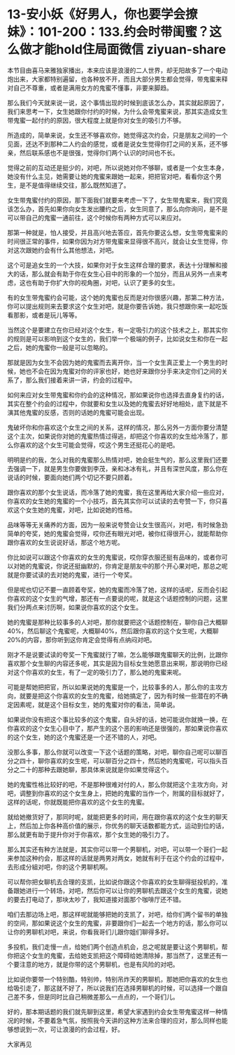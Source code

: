 # 13-安小妖《好男人，你也要学会撩妹》：101-200：133.约会时带闺蜜？这么做才能hold住局面微信 ziyuan-share

本节目由喜马来雅独家播出，本来应该是浪漫的二人世界，却无阳故多了一个电动炮出来，大家都特别遍留，也各种放不开，而且大部分男生都会觉得，带鬼蜜来释对自己不尊重，或者是满用女方的鬼蜜不懂事，非要来脚趋。

那么我们今天就来说一说，这个事情出现的时候到底该怎么办，其实就起原因了，我们来思考一下，女生她跟你付约的时候，为什么会带鬼蜜来说，那其实造成女生带鬼蜜一起付约的原因，很大程度上就是你对女生的吸引力不够。

所造成的，简单来说，女生还不够喜欢你，她觉得这次约会，只是朋友之间的一个见面，还达不到那种二人约会的感觉，或者是说女生觉得你打之间的关系，还不够亲，然后联系感也不是很强，觉得你们两个认识的时间也不长。

觉得之前的互动还是挺少的，对吧，所以说她对你不够聊，或者是一个女生本身，她没有什么主见，她需要让她的鬼蜜来跟她一起来，把把官对吧，看看你这个男生，是不是值得继续交往，那么既然知道了。

女生带鬼蜜付约的原因，那下面我们就要来考虑一下了，女生带鬼蜜来，我们究竟该怎么办，首先如果你向女生发出腰约之后，女生同意了，那么向你询问，是不是可以带自己的鬼蜜一通前往，这个时候你有两种方式可以来应对。

那第一种就是，怕人接受，并且高兴地去答应，首先你要这么想，女生带鬼蜜来的时间很正常的事件，如果你因为对方带鬼蜜来显得很不高兴，就会让女生觉得，你对这次跟她约会有什么其他想法，对吧。

这个可是追女生的一个大技，如果你对于女生这样合理的要求，表达十分理解和接大的话，那么就会有助于你在女生心目中的形象的一个加分，而且从另外一点来考虑，这也有助于你扩大你的视角圈，对吧，认识了更多的女生。

有的女生带鬼蜜约会可能，这个她的鬼蜜也反而是对你很感兴趣，那第二种方法，你可以提出规则来去要求这个女生对吧，就是你要告诉她，我只想跟你来一起吃饭看那影，或者是玩儿等等。

当然这个是要建立在你已经对这个女生，有一定吸引力的这个技术之上，那其实你的规则是可以影响到这个女生的，我们举一个极端的例子，比如说女生和你在一起之后，她的鬼蜜你一般是可以忽略的。

那就是因为女生不会因为她的鬼蜜而去离开你，当一个女生真正爱上一个男生的时候，她也不会在因为鬼蜜对你的评家也好，她也好来跟你分手来决定你们之间的关系了，那么我们接着来讲一讲，约会的过程中。

如何来应对女生带鬼蜜和你约会的这种情况，那如果说你也选择去直身复约的话，其实在整个约会的过程中，你就要和女生以及她的鬼蜜去好好地相处，底下就是不演其他鬼蜜的反感，否则的话她的鬼蜜可能会出现。

鬼破坏你和你喜欢这个女生之间的关系，这样的情况，那么另外一方面你要分清楚这个主次，如果说你对她的鬼蜜热情过得逃，却把这个你喜欢的女生给冷落了，那么你喜欢的这个女生可能会觉得，哎这个男生还挺花心的是吧。

明明是约的我，怎么对我的鬼蜜那么热情对吧，她会挺生气的，那么这里我们还要去强调一下，就是男生你要做到李茂，亲和冰冰有礼，并且有深世风度，那么你在说话的时候，要面向她们两个切记不要只顾着。

跟你喜欢的那个女生说话，而冷落了她的鬼蜜，我在这里再给大家介绍一些应对，你喜欢的女生她的鬼蜜的一个小技巧，首先其实你可以试读的去夸赞一下，你只喜欢这个女生她的鬼蜜，对吧，比如说她的性格。

品味等等无关痛养的方面，因为一般来说夸赞会让女生很高兴，对吧，有时候急劲简单的夸奖，她的鬼蜜会觉得，哎你还有眼光对吧，被你红得很开心，就能帮助你跟你喜欢的女生说说好话，那这个地方呢。

你比如说可以跟这个你喜欢的女生的鬼蜜说，哎你穿衣服还挺有品味的，或者你可以对她的鬼蜜说，你说还挺幽默的，你肯定是朋友中的那个开心果对吧，那总之呢就是你要试读的去对她的鬼蜜，进行一个夸奖。

但是呢也切记不要一直顾着夸奖，她的鬼蜜而冷落了她，这样的话呢，反而会引起你喜欢的这个女生的气增，那还有一点要说的呢，就是这个话题控制的问题，这里我们分两点来讨历啊，如果说你喜欢的这个女生。

她的鬼蜜是那种比较事多的人对吧，那你就要把这个话题控制在，聊你自己大概聊40%，然后聊这个鬼蜜呢，大概聊40%，然后跟你喜欢的这个女生呢，大概聊20%的内容，那你听到这你肯定会觉得有点纳闷对吧。

刚才不是说要试读的夸奖一下鬼蜜就行了嘛，怎么能够跟鬼蜜聊天的比例，比跟你喜欢那个女生聊的内容还多呢，其实是因为目标女生她愿意出来啊，那说明你已经对这个你喜欢的女生，有了一定的吸引力了，那么她的鬼蜜来呢。

可能是帮她把把官，所以如果说她的鬼蜜是一个，比较事多的人，那么你的主攻方向，就要是把这个你喜欢的女生的鬼蜜，给她搞定了，因为有时候一些潜在的不确定因素呢，就是这个目标女生，她的鬼蜜对你的看法，简单说。

如果说你没有把这个事比较多的这个鬼蜜，自头好的话，她可能说你就换一换，在你喜欢的这个女生心目中了，那产生的这个恶的影响还是很强的，那如果说你喜欢的这个女生，她的这个鬼蜜还是一个还不错的人，对吧。

没那么多事，那么你就可以改变一下这个话题的策略，对吧，聊你自己呢可以聊百分之四十，聊你喜欢的女生呢，可以聊百分之四十，然后她的鬼蜜呢，可以指头百分之二十的那种去跟她聊，那具体来说就是你如果觉得这个。

她的鬼蜜性格比较好的吧，不是那种很难对付的人，那么你就把这个主攻方向，对吧，调整到你喜欢的这个女生身上，把她的鬼蜜的当作一个，附属的目标就好了，这样的话呢，你就既能把你喜欢的这个女生的鬼蜜。

就给她撤货好了，那同时呢，就能把更多的时间，用在跟你喜欢的这个女生的聊天上，然后加上你各种高价值的展示，你优务的聊天话数都能方式，运动到位的话，那么就更有助于提升你对于你喜欢，那个女生她的吸引力了。

那么其实还有种方法就是，其实你可以带一个男聊机，对吧，可以带一个哥们一起来参加这种约会，那这样的话就是两男对两女，她就有利于在这个约会的过程中，去形成分組对吧，你的这个男聊机啊。

可以帮你把女聊机去合理的支凯，比如说你跟这个你喜欢的女生聊得挺投机的，准备跟她进行一个转场，对吧，然后你可以让你的男聊机去跟这个女生的鬼蜜，说她的要去打电动了，那块太吵了，我知道接对面那个咖啡厅还不错。

咱们去那边场上吧，那这样呢就能够把她的支凯了，对吧，给你们两个留书的单独的空间，那如果说这个女生的鬼蜜，非要跟你们一起去一个地方的话，那么你可以让你的男聊机对吧，来说，你看我哥们儿跟你姐们聊得多好。

多投机，我们走慢一点，给她们两个创造点机会，总之呢就是要让这个男聊机，帮你把这个女生的鬼蜜，去给她支凯把这个障碍给她清除掉，那当然了，这里还有一个要注意的地方，就是你带的这个男聊机，也是有风险的对吧。

比如说你要带一个特别酷，特别帅，特别吊炸天的男聊机，那她把你喜欢的女生也给吸引走了，那这就不好了，所以说我们在选择男聊机的时候，可以选择一个跟自己差不多，但是同时比自己稍微差那么一点点的，一个哥们儿。

好的，那本期话题的我们就先聊到这里，希望大家遇到约会女生带鬼蜜这样一种情况的时候，不要着急气氛，按照我今天讲的这种方法来合理的应对，那么同样也能够想说到一次，可让浪漫的约会过程，好。

大家再见